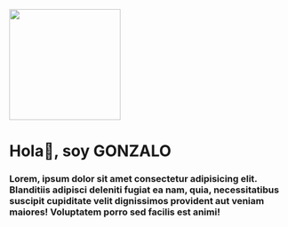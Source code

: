 <div>
    <img src="https://i.imgur.com/1gQiLB5.gif" width="200">
<h1>Hola👋, soy GONZALO</h1>
<h3>Lorem, ipsum dolor sit amet consectetur adipisicing elit. Blanditiis adipisci deleniti fugiat ea nam, quia, necessitatibus suscipit cupiditate velit dignissimos provident aut veniam maiores! Voluptatem porro sed facilis est animi!</h3>
</div>